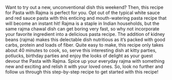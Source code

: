 Want to try out a new, unconventional dish this weekend? Then, this recipe for Pasta with Rajma is perfect for you. Opt out of the typical white sauce and red sauce pasta with this enticing and mouth-watering pasta recipe that will become an instant hit! Rajma is a staple in Indian households, but the same rajma chawal dish can get boring very fast, so why not incorporate your favorite ingredient into a delicious pasta recipe. The addition of kidney beans (rajma) makes this delectable dish nutritious as it’s packed with good carbs, protein and loads of fiber. Quite easy to make, this recipe only takes about 40 minutes to cook, so, serve this interesting dish at kitty parties, potlucks, birthday parties and enjoy the looks of delight as your guest devour the Pasta with Rajma. Spice up your everyday rajma with something new and exciting and relish it with your loved ones. So, look no further and follow us through this step-by-step recipe to get started with this recipe!